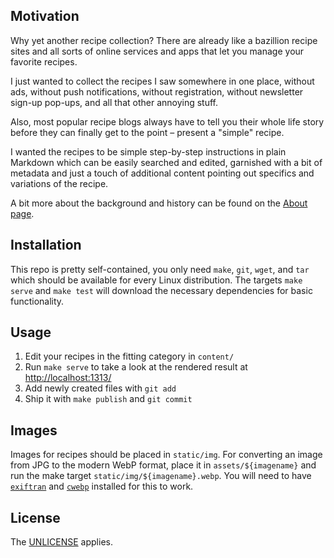 ## Motivation
Why yet another recipe collection? There are already like a bazillion recipe sites and all sorts of online services and apps that let you manage your favorite recipes.

I just wanted to collect the recipes I saw somewhere in one place, without ads, without push notifications, without registration, without newsletter sign-up pop-ups, and all that other annoying stuff.

Also, most popular recipe blogs always have to tell you their whole life story before they can finally get to the point – present a "simple" recipe.

I wanted the recipes to be simple step-by-step instructions in plain Markdown which can be easily searched and edited, garnished with a bit of metadata and just a touch of additional content pointing out specifics and variations of the recipe.

A bit more about the background and history can be found on the [About page](content/about.md).

## Installation
This repo is pretty self-contained, you only need `make`, `git`, `wget`, and `tar` which should be available for every Linux distribution. The targets `make serve` and `make test` will download the necessary dependencies for basic functionality.

## Usage
1. Edit your recipes in the fitting category in `content/`
2. Run `make serve` to take a look at the rendered result at <http://localhost:1313/>
3. Add newly created files with `git add`
4. Ship it with `make publish` and `git commit`

## Images
Images for recipes should be placed in `static/img`. For converting an image from JPG to the modern WebP format, place it in `assets/${imagename}` and run the make target `static/img/${imagename}.webp`.
You will need to have [`exiftran`](https://www.kraxel.org/blog/linux/fbida/) and [`cwebp`](https://developers.google.com/speed/webp/docs/precompiled) installed for this to work.

## License
The [UNLICENSE](LICENSE.txt) applies.
